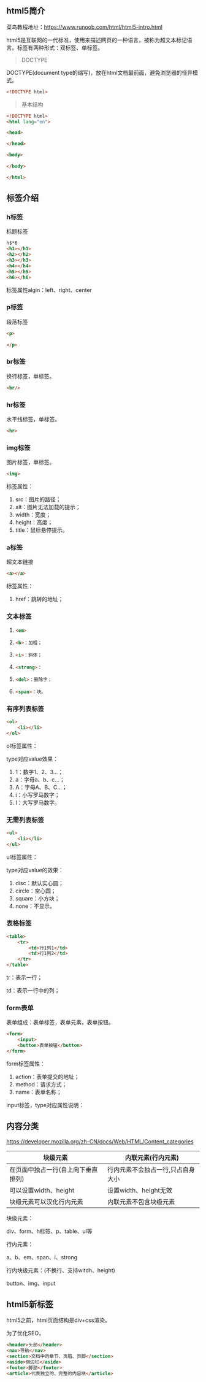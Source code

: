 ## html5简介

菜鸟教程地址：https://www.runoob.com/html/html5-intro.html

html5是互联网的一代标准，使用来描述网页的一种语言，被称为超文本标记语言。标签有两种形式：双标签、单标签。



> DOCTYPE

DOCTYPE(document type的缩写)，放在html文档最前面，避免浏览器的怪异模式。


~~~html
<!DOCTYPE html>

~~~



> 基本结构

~~~html
<!DOCTYPE html>
<html lang="en">

<head>

</head>

<body>
 
</body>

</html>

~~~



## 标签介绍

### h标签

标题标签

~~~html
h$*6
<h1></h1>
<h2></h2>
<h3></h3>
<h4></h4>
<h5></h5>
<h6></h6>

~~~



标签属性algin：left、right、center



### p标签

段落标签

~~~html
<p>
    
</p>

~~~



### br标签

换行标签，单标签。

~~~html
<br/>

~~~



### hr标签

水平线标签，单标签。

~~~html
<hr>

~~~



### img标签

图片标签，单标签。

~~~html
<img>

~~~

标签属性：

1. src：图片的路径；
2. alt：图片无法加载的提示；
3. width：宽度；
4. height：高度；
5. title：鼠标悬停提示。



### a标签

超文本链接

~~~html
<a></a>

~~~

标签属性：

1. href：跳转的地址；



### 文本标签

1. ~~~html
   <em>
   ~~~

2. ~~~html
   <b>：加粗；
   ~~~

3. ~~~html
   <i>：斜体；
   ~~~

4. ~~~html
   <strong>：
   ~~~

5. ~~~html
   <del>：删除字；
   ~~~

6. ~~~html
   <span>：块。
   ~~~





### 有序列表标签

~~~html
<ol>
    <li></li>
</ol>

~~~

ol标签属性：

type对应value效果：

1. 1：数字1、2、3...；
2. a：字母a、b、c...；
3. A：字母A、B、C...；
4. i：小写罗马数字；
5. I：大写罗马数字。







### 无需列表标签

~~~html
<ul>
    <li></li>
</ul>

~~~

ul标签属性：

type对应value的效果：

1. disc：默认实心圆；
2. circle：空心圆；
3. square：小方块；
4. none：不显示。





### 表格标签

~~~html
<table>
    <tr>
    	<td>行1列1</td>
        <td>行1列2</td>
    </tr>
</table>

~~~

tr：表示一行；

td：表示一行中的列；







### form表单

表单组成：表单标签，表单元素，表单按钮。

~~~html
<form>
	<input>
	<button>表单按钮</button>    
</form>

~~~

form标签属性：

1. action：表单提交的地址；
2. method：请求方式；
3. name：表单名称；



input标签，type对应属性说明：







## 内容分类

https://developer.mozilla.org/zh-CN/docs/Web/HTML/Content_categories



| 块级元素                           | 内联元素(行内元素)                |
| ---------------------------------- | --------------------------------- |
| 在页面中独占一行(自上向下垂直排列) | 行内元素不会独占一行,只占自身大小 |
| 可以设置width、height              | 设置width、height无效             |
| 块级元素可以汉化行内元素           | 内联元素不包含块级元素            |

块级元素：

div、form、h标签、p、table、ul等



行内元素：

a、b、em、span、i、strong



行内块级元素：(不换行、支持witdh、height)

button、img、input



## html5新标签

html5之前，html页面结构是div+css渲染。

为了优化SEO，

~~~html
<header>头部</header>
<nav>导航</nav>
<section>文档中的章节、页眉、页脚</section>
<aside>侧边栏</aside>
<footer>脚部</footer>
<article>代表独立的、完整的内容块</article>

~~~

